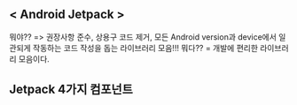 ## < Android Jetpack >
뭐야?? => 권장사항 준수, 상용구 코드 제거, 모든 Android version과 device에서 일관되게 작동하는 코드 작성을 돕는 라이브러리 모음!!!
뭐다?? = 개발에 편리한 라이브러리 모음이다.

## Jetpack 4가지 컴포넌트 
